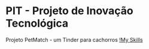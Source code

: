 # PIT - Projeto de Inovação Tecnológica
Projeto PetMatch - um Tinder para cachorros
[!My Skills](https://skills.thijs.gg/icons?i=react,nodejs,mongodb)
